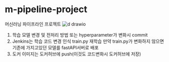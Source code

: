 # m-pipeline-project
머신러닝 파이프라인 프로젝트
![d drawio](https://user-images.githubusercontent.com/60678531/150493637-9f224f81-c285-45d9-8601-1924fd1a3f17.png)
1. 학습 모델 변경 및 전처리 방법 또는 hyperparameter가 변화시 commit 
2. Jenkins는 학습 코드 변경 인식 train.py 재학습 만약 train.py가 변화하지 않으면 기존에 가지고있던 모델를 fastAPI서버로 배포 
3. 도커 이미지는 도커허브에 push(이것도 코드변화시 도커허브에 저장)
